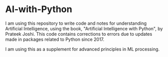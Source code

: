# AI-with-Python
I am using this repository to write code and notes for understanding Artificial Intelligence, using the book, "Artificial Intelligence with Python", by Prateek Joshi.
This code contains corrections to errors due to updates made in packages related to Python since 2017.

I am using this as a supplement for advanced principles in ML processing.
